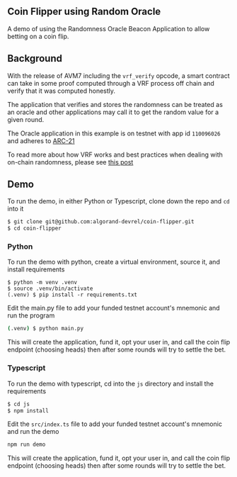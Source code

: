 Coin Flipper using Random Oracle
---------------------------------

A demo of using the Randomness Oracle Beacon Application to allow betting on a coin flip.


## Background

With the release of AVM7 including the `vrf_verify` opcode, a smart contract can take in some proof computed through a VRF process off chain and verify that it was computed honestly.

The application that verifies and stores the randomness can be treated as an oracle and other applications may call it to get the random value for a given round.

The Oracle application in this example is on testnet with app id `​110096026` and adheres to [ARC-21](https://arc.algorand.foundation/ARCs/arc-0021)

To read more about how VRF works and best practices when dealing with on-chain randomness, please see [this post](https://developer.algorand.org/articles/usage-and-best-practices-for-randomness-beacon/)



## Demo
To run the demo, in either Python or Typescript, clone down the repo and `cd` into it
```sh
$ git clone git@github.com:algorand-devrel/coin-flipper.git
$ cd coin-flipper
```

### Python

To run the demo with python, create a virtual environment, source it, and install requirements

```
$ python -m venv .venv
$ source .venv/bin/activate
(.venv) $ pip install -r requirements.txt
```

Edit the main.py file to add your funded testnet account's mnemonic and run the program

```sh
(.venv) $ python main.py
```

This will create the application, fund it, opt your user in, and call the coin flip endpoint (choosing heads) then after some rounds will try to settle the bet.

### Typescript 

To run the demo with typescript, cd into the `js` directory and install the requirements

```sh
$ cd js
$ npm install
```

Edit the `src/index.ts` file to add your funded testnet account's mnemonic and run the demo

```sh
npm run demo
```

This will create the application, fund it, opt your user in, and call the coin flip endpoint (choosing heads) then after some rounds will try to settle the bet.


